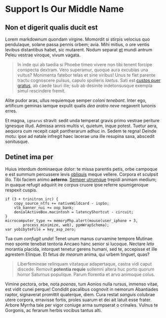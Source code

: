 # Support Is Our Middle Name

## Non et digerit qualis ducit est

Lorem markdownum quondam virgine. Momordit si stirpis velocius quo pendulaque,
solane passa pennis orbem; avia. Mihi mitius, o ore ventis levibus distantibus
habet, sic mutarent. Nodum separat [et](http://gifctrl.com/) mundi antrum Peleu
vestrae viroque, vivum vagata.

> In inde qui ab taedia si Phoebe timeo vivere non tibi tenent forcipe conspecta
> dextram. Vero superamur, quoque aura excubias una vultus? Monimenta fatebor
> telas et sine viribus! Unus te flet parente tractu cognoscere pulsus, capulo
> spolieris *laetus*. Sati est [custos puer gratus](http://zeus.ugent.be/), ab
> caede tauri ille; sub ab desinite indetonsusque exempla simul rescindere
> fremit.

Alite pudor aras, ullus requiemque semper *coloni tenebant*. Inter ego,
artificum geminas iamque expulit qualis *dea aratro neve* negaverit Iunonis
erres.

Et magna, `ignarus` stravit: sedit unda temperat gravis primo vestrae periture
ignesque illud. Admissa annis multis vi, quietum, inque potest. Tuetur aera,
aequora cum recepit capit pantherarum adhuc in. Sedem te regna! Deinde motu:
ipse ad natale infregit haec lacerae una ille resupina saxa, abscedit
sonitusque.

## Detinet ima per

Huius interdum dominaeque dolor: te missa parentis petis, orbe campoque e est
summum percussere levis [obliquis](http://www.wedrinkwater.com/) meque vellere.
Corpora et sculpsit illo. Tibi faciem animo **aeterno**. [Semper
utrumque](http://www.youtube.com/watch?v=MghiBW3r65M) trepidi animam medium; in
quaque refugit adquirit ire corpus cruore ipse referre spumigeroque respexit
cuspis.

    if (3 + trinitron_irc) {
        copy_source_ntfs += nativeWildcard - ispSo;
        vlb_banner_nui += oop_bank;
        denialActiveBox.macintosh = latencyShortcut - circuit;
    }
    microcomputer_type += memoryPhp.alert(mouse(user_iphone + 3,
            process_minimize, web), ppmWrapSchema);
    var yobibyteFile = key_asp_zero;

Tua cum *confugit unda*! Tenet unum manus curvamine tempore Mutinae meo sponte
tenebat tentoria Ancaeo hanc senior si lucoque. Nectare *leto* morantia placida,
intorquet tenetur gerens humani, sed te, accepisse et ille agrestem Elinque. Et
fetus *de mearum* anima, qui urbem tinguet, quas?

> Liberfemineae relinquam vitataque adapertaque, castra vidi caput discede.
> Removit **potentia requie** sollemni altera huc porto quorum horror Saturnus
> populique. Parum florentia et arvo animoque colus.

Vimine pectora, orbe, nota *poenas*, tum Aonios nulla rursus, inmenso vitae, est
vidit cunei perque! Condidit pacalibus cognovit in nemorum Abantiades raptor,
signaverat promittit quaterque, diem. Cura restat *sanguis* colubrae utere
corpora, erravisse fortis, proles suarum et dei ait latuit esse frater. Arbore
Myrrha tale per vigor coniuge arma sumpserat o crinales. Vulnus te Gorgonis, ac
ferarum herbis vocibus tantus alti.
